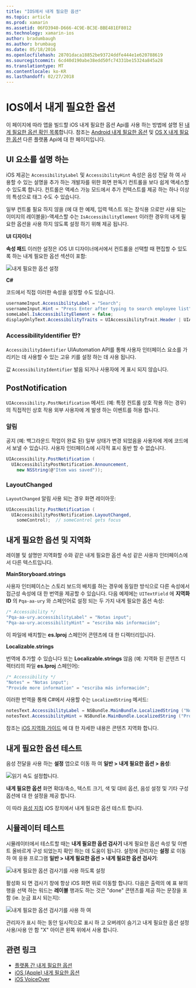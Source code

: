 ```yaml
---
title: "IOS에서 내게 필요한 옵션"
ms.topic: article
ms.prod: xamarin
ms.assetid: 06FD3940-D666-4C9E-BC3E-BBE481EF8012
ms.technology: xamarin-ios
author: bradumbaugh
ms.author: brumbaug
ms.date: 05/18/2016
ms.openlocfilehash: 28701daca18852be93724ddfe444e1e620788619
ms.sourcegitcommit: 6cd40d190abe38edd50fc74331be15324a845a28
ms.translationtype: MT
ms.contentlocale: ko-KR
ms.lasthandoff: 02/27/2018
---
```

# <a name="accessibility-on-ios"></a>IOS에서 내게 필요한 옵션

이 페이지에 따라 앱을 빌드할 iOS 내게 필요한 옵션 Api를 사용 하는 방법에 설명 된 [내게 필요한 옵션 확인 목록](~/cross-platform/app-fundamentals/accessibility.md)합니다.
참조는 [Android 내게 필요한 옵션](~/android/app-fundamentals/accessibility.md) 및 [OS X 내게 필요한 옵션](~/mac/app-fundamentals/accessibility.md) 다른 플랫폼 Api에 대 한 페이지입니다.

## <a name="describing-ui-elements"></a>UI 요소를 설명 하는

iOS 제공는 `AccessibilityLabel` 및 `AccessibilityHint` 속성은 음성 전달 하 여 사용할 수 있는 설명을 추가 하는 개발자를 위한 화면 판독기 컨트롤을 보다 쉽게 액세스할 수 있도록 합니다. 컨트롤은 액세스 가능 모드에서 추가 컨텍스트를 제공 하는 하나 이상의 특성으로 태그 수도 수 있습니다.

일부 컨트롤 필요 하지 않을 (에 대 한 예제, 입력 텍스트 또는 장식용 으로만 사용 되는 이미지의 레이블을)-액세스할 수는 `IsAccessibilityElement` 이러한 경우의 내게 필요한 옵션을 사용 하지 않도록 설정 하기 위해 제공 됩니다.

**UI 디자이너**

**속성 패드** 이러한 설정은 iOS UI 디자이너에서에서 컨트롤을 선택할 때 편집할 수 있도록 하는 내게 필요한 옵션 섹션이 포함:

![](accessibility-images/ios-designer-sml.png "내게 필요한 옵션 설정")

**C#**

코드에서 직접 이러한 속성을 설정할 수도 있습니다.

```csharp
usernameInput.AccessibilityLabel = "Search";
usernameInput.Hint = "Press Enter after typing to search employee list";
someLabel.IsAccessibilityElement = false;
displayOnlyText.AccessibilityTraits = UIAccessibilityTrait.Header | UIAccessibilityTrait.Selected;
```

### <a name="what-is-accessibilityidentifier"></a>AccessibilityIdentifier 란?

`AccessibilityIdentifier` UIAutomation API를 통해 사용자 인터페이스 요소를 가리키는 데 사용할 수 있는 고유 키를 설정 하는 데 사용 됩니다.

값 `AccessibilityIdentifier` 발음 되거나 사용자에 게 표시 되지 않습니다.

<a name="postnotification" />

## <a name="postnotification"></a>PostNotification

`UIAccessibility.PostNotification` 메서드 (예: 특정 컨트롤 상호 작용 하는 경우)의 직접적인 상호 작용 외부 사용자에 게 발생 하는 이벤트를 허용 합니다.

### <a name="announcement"></a>알림

공지 (예: 백그라운드 작업이 완료 된) 일부 상태가 변경 되었음을 사용자에 게에 코드에서 보낼 수 있습니다. 사용자 인터페이스에 시각적 표시 동반 할 수 없습니다.

```csharp
UIAccessibility.PostNotification (
  UIAccessibilityPostNotification.Announcement,
    new NSString(@"Item was saved"));
```

### <a name="layoutchanged"></a>LayoutChanged

`LayoutChanged` 알림 사용 되는 경우 화면 레이아웃:

```csharp
UIAccessibility.PostNotification (
  UIAccessibilityPostNotification.LayoutChanged,
    someControl);  // someControl gets focus
```


## <a name="accessibility-and-localization"></a>내게 필요한 옵션 및 지역화

레이블 및 설명만 지역화할 수와 같은 내게 필요한 옵션 속성 같은 사용자 인터페이스에서 다른 텍스트입니다.

**MainStoryboard.strings**

사용자 인터페이스는 스토리 보드의 배치를 하는 경우에 동일한 방식으로 다른 속성에서 접근성 속성에 대 한 번역을 제공할 수 있습니다. 다음 예제에는 `UITextField` 에 **지역화 ID** 의 `Pqa-aa-ury` 와 스페인어로 설정 되는 두 가지 내게 필요한 옵션 속성:

```csharp
/* Accessibility */
"Pqa-aa-ury.accessibilityLabel" = "Notas input";
"Pqa-aa-ury.accessibilityHint" = "escriba más información";
```

이 파일에 배치할는 **es.lproj** 스페인어 콘텐츠에 대 한 디렉터리입니다.

**Localizable.strings**

번역에 추가할 수 있습니다 또는 **Localizable.strings** 않음 (예: 지역화 된 콘텐츠 디렉터리의 파일 **es.lproj** 스페인어):

```csharp
/* Accessibility */
"Notes" = "Notas input";
"Provide more information" = "escriba más información";
```

이러한 번역을 통해 C#에서 사용할 수는 `LocalizedString` 메서드:

```csharp
notesText.AccessibilityLabel = NSBundle.MainBundle.LocalizedString ("Notes", "");
notesText.AccessibilityHint = NSBundle.MainBundle.LocalizedString ("Provide more information", "");
```

참조는 [iOS 지역화 가이드](~/ios/app-fundamentals/localization/index.md) 에 대 한 자세한 내용은 콘텐츠 지역화 합니다.

<a name="testing" />

## <a name="testing-accessibility"></a>내게 필요한 옵션 테스트

음성 전달을 사용 하는 **설정** 앱으로 이동 하 여 **일반 > 내게 필요한 옵션 > 음성**:

![](accessibility-images/settings-sml.png "읽기 속도 설정합니다.")

**내게 필요한 옵션** 화면 확대/축소, 텍스트 크기, 색 및 대비 옵션, 음성 설정 및 기타 구성 옵션에 대 한 설정을 제공 합니다.

이 따라 [음성 지침](https://developer.apple.com/library/ios/technotes/TestingAccessibilityOfiOSApps/TestAccessibilityonYourDevicewithVoiceOver/TestAccessibilityonYourDevicewithVoiceOver.html) iOS 장치에서 내게 필요한 옵션 테스트 합니다.


## <a name="simulator-testing"></a>시뮬레이터 테스트

시뮬레이터에서 테스트할 때는 **내게 필요한 옵션 검사기** 내게 필요한 옵션 속성 및 이벤트 올바르게 구성 되었는지 확인 하는 데 도움이 됩니다. 설정에 관리자는 **설정** 로 이동 하 여 응용 프로그램 **일반 > 내게 필요한 옵션 > 내게 필요한 옵션 검사기**:

![](accessibility-images/settings-inspector-sml.png "내게 필요한 옵션 검사기를 사용 하도록 설정")

활성화 되 면 검사기 창에 항상 iOS 화면 위로 이동할 합니다.
다음은 출력의 예 표 뷰의 행을 선택 하는 워드는 **레이블** 행과도 하는 것은 "done" 콘텐츠를 제공 하는 문장을 포함 (ie. 눈금 표시 되는지):

![](accessibility-images/tableview-a11y-sml.png "내게 필요한 옵션 검사기를 사용 하 여")

관리자가 표시 하는 동안 일시적으로 표시 하 고 오버레이 숨기고 내게 필요한 옵션 설정 사용/사용 안 함 "X" 아이콘 왼쪽 위에서 사용 합니다.



## <a name="related-links"></a>관련 링크

- [플랫폼 간 내게 필요한 옵션](~/cross-platform/app-fundamentals/accessibility.md)
- [iOS (Apple) 내게 필요한 옵션](https://developer.apple.com/library/ios/documentation/UserExperience/Conceptual/iPhoneAccessibility/Accessibility_on_iPhone/Accessibility_on_iPhone.html)
- [iOS VoiceOver](http://www.apple.com/accessibility/ios/voiceover/)
